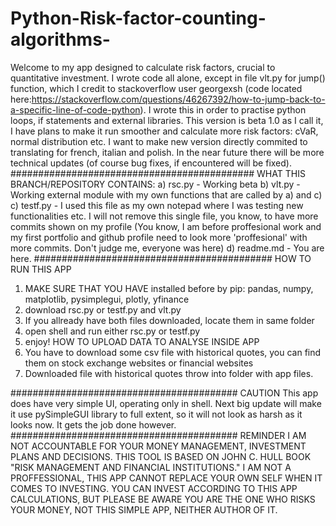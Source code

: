 # Python-Risk-factor-counting-algorithms-

Welcome to my app designed to calculate risk factors, crucial to quantitative investment. I wrote code all alone, except in file vlt.py for jump() function, 
which I credit to stackoverflow user georgexsh (code located here:https://stackoverflow.com/questions/46267392/how-to-jump-back-to-a-specific-line-of-code-python).
I wrote this in order to practise python loops, if statements and external libraries. 
This version is beta 1.0 as I call it, I have plans to make it run smoother and calculate more risk factors: cVaR, normal distribution etc.
I want to make new version directly commited to translating for french, italian and polish.
In the near future there will be more technical updates (of course bug fixes, if encountered will be fixed).
############################################
WHAT THIS BRANCH/REPOSITORY CONTAINS:
a) rsc.py - Working beta
b) vlt.py - Working external module with my own functions that are called by a) and c)
c) testf.py - I used this file as my own notepad where I was testing new functionalities etc. I will not remove this single file, you know, to have more commits
              shown on my profile (You know, I am before proffesional work and my first portfolio and github profile need to look more 'proffesional'
              with more commits. Don't judge me, everyone was here)
d) readme.md - You are here. 
###########################################
HOW TO RUN THIS APP
1) MAKE SURE THAT YOU HAVE installed before by pip: pandas, numpy, matplotlib, pysimplegui, plotly, yfinance
2) download rsc.py or testf.py and vlt.py
3) If you allready have both files downloaded, locate them in same folder
4) open shell and run either rsc.py or testf.py
5) enjoy!
HOW TO UPLOAD DATA TO ANALYSE INSIDE APP
1) You have to download some csv file with historical quotes, you can find them on stock exchange websites or financial websites
2) Downloaded file with historical quotes throw into folder with app files.

#########################################
CAUTION
This app does have very simple UI, operating only in shell. Next big update will make it use pySimpleGUI library to full extent, so it will not look
as harsh as it looks now. It gets the job done however.
#########################################
REMINDER
I AM NOT ACCOUNTABLE FOR YOUR MONEY MANAGEMENT, INVESTMENT PLANS AND DECISIONS. THIS TOOL IS BASED ON JOHN C. HULL BOOK "RISK MANAGEMENT AND FINANCIAL INSTITUTIONS."
I AM NOT A PROFFESSIONAL, THIS APP CANNOT REPLACE YOUR OWN SELF WHEN IT COMES TO INVESTING. YOU CAN INVEST ACCORDING TO THIS APP CALCULATIONS, BUT PLEASE BE AWARE
YOU ARE THE ONE WHO RISKS YOUR MONEY, NOT THIS SIMPLE APP, NEITHER AUTHOR OF IT.
